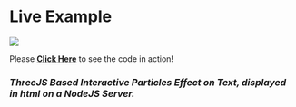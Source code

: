 # Live Example
![](https://storage.googleapis.com/replit/images/1614208150307_26ee342155d1a9ac0737df369f924a9d.png)

Please **[Click Here](https://Interactive-Particles.simer00.repl.co)** to see the code in action!

### **_ThreeJS Based Interactive Particles Effect on Text, displayed in html on a NodeJS Server._**

